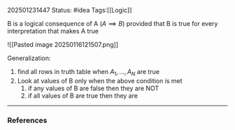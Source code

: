 202501231447
Status: #idea
Tags:[[Logic]]

B is a logical consequence of A ($A \implies B$) provided that B is true for every interpretation that makes A true

![[Pasted image 20250116121507.png]]


Generalization:
1. find all rows in truth table when $A_1, \dots, A_N$ are true
2. Look at values of B only when the above condition is met
	1. if any values of B are false then they are NOT
	2. if all values of B are true then they are

---
### References
